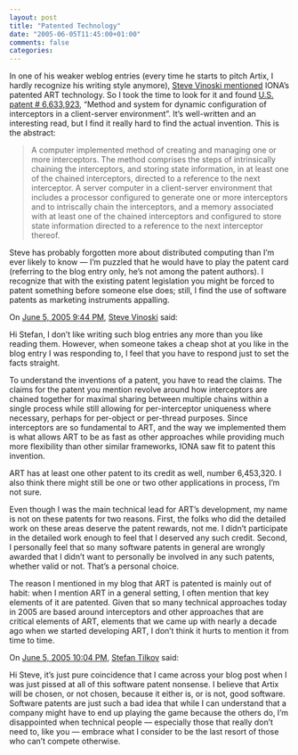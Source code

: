 ```yaml
---
layout: post
title: "Patented Technology"
date: "2005-06-05T11:45:00+01:00"
comments: false
categories: 
---
```


<p>In one of his weaker weblog entries (every time he starts to pitch Artix, I hardly recognize his writing style anymore), <a href="http://www.iona.com/blogs/vinoski/archives/000169.html">Steve Vinoski mentioned</a> IONA&#8217;s patented ART technology. So I took the time to look for it and found <a href="http://patft.uspto.gov/netacgi/nph-Parser?Sect1=PTO1&amp;Sect2=HITOFF&amp;d=PALL&amp;p=1&amp;u=/netahtml/srchnum.htm&amp;r=1&amp;f=G&amp;l=50&amp;s1=6,633,923.WKU.&amp;OS=PN/6,633,923&amp;RS=PN/6,633,923">U.S. patent # 6,633,923</a>, &#8220;Method and system for dynamic configuration of interceptors in a  client-server environment&#8221;. It&#8217;s well-written and an interesting read, but I find it really hard to find the actual invention. This is the abstract:</p>

<blockquote>
<p>A computer implemented method of creating and managing one or more  interceptors. The method comprises the steps of intrinsically chaining the  interceptors, and storing state information, in at least one of the  chained interceptors, directed to a reference to the next interceptor. A  server computer in a client-server environment that includes a processor  configured to generate one or more interceptors and to intriscally chain  the interceptors, and a memory associated with at least one of the chained  interceptors and configured to store state information directed to a reference to the next interceptor thereof.</p>
</blockquote>

<p>Steve has probably forgotten more about distributed computing than I&#8217;m ever likely to know &#8212; I&#8217;m puzzled that he would have to play the patent card (referring to the blog entry only, he&#8217;s not among the patent authors). I recognize that with the existing patent legislation you might be forced to patent something before someone else does; still, I find the use of software patents as marketing instruments appalling.</p>

<section class="comments">

<div class="comment" id="comment-566">
On <a href="#comment-566" title="Permalink to this comment">June  5, 2005  9:44 PM</a>, <a href="http://www.iona.com/blogs/vinoski/" title="http://www.iona.com/blogs/vinoski/" rel="nofollow">Steve Vinoski</a>
said:
<p>Hi Stefan, I don&#8217;t like writing such blog entries any more than you like reading them. However, when someone takes a cheap shot at you like in the blog entry I was responding to, I feel that you have to respond just to set the facts straight.</p>

<p>To understand the inventions of a patent, you have to read the claims. The claims for the patent you mention revolve around how interceptors are chained together for maximal sharing between multiple chains within a single process while still allowing for per-interceptor uniqueness where necessary, perhaps for per-object or per-thread purposes. Since interceptors are so fundamental to ART, and the way we implemented them is what allows ART to be as fast as other approaches while providing much more flexibility than other similar frameworks, IONA saw fit to patent this invention.</p>

<p>ART has at least one other patent to its credit as well, number 6,453,320. I also think there might still be one or two other applications in process, I&#8217;m not sure.</p>

<p>Even though I was the main technical lead for ART&#8217;s development, my name is not on these patents for two reasons. First, the folks who did the detailed work on these areas deserve the patent rewards, not me. I didn&#8217;t participate in the detailed work enough to feel that I deserved any such credit. Second, I personally feel that so many software patents in general are wrongly awarded that I didn&#8217;t want to personally be involved in any such patents, whether valid or not. That&#8217;s a personal choice.</p>

<p>The reason I mentioned in my blog that ART is patented is mainly out of habit: when I mention ART in a general setting, I often mention that key elements of it are patented. Given that so many technical approaches today in 2005 are based around interceptors and other approaches that are critical elements of ART, elements that we came up with nearly a decade ago when we started developing ART, I don&#8217;t think it hurts to mention it from time to time.</p>


<div class="comment" id="comment-567">
On <a href="#comment-567" title="Permalink to this comment">June  5, 2005 10:04 PM</a>, <a href="/en/staff/st/">Stefan Tilkov</a>
said:
<p>Hi Steve, it&#8217;s just pure coincidence that I came across your blog post when I was just pissed at all of this software patent nonsense. I believe that Artix will be chosen, or not chosen, because it either is, or is not, good software. Software patents are just such a bad idea that while I can understand that a company might have to end up playing the game because the others do, I&#8217;m disappointed when technical people &#8212; especially those that really don&#8217;t need to, like you &#8212; embrace what I consider to be the last resort of those who can&#8217;t compete otherwise.</p>


</section>

